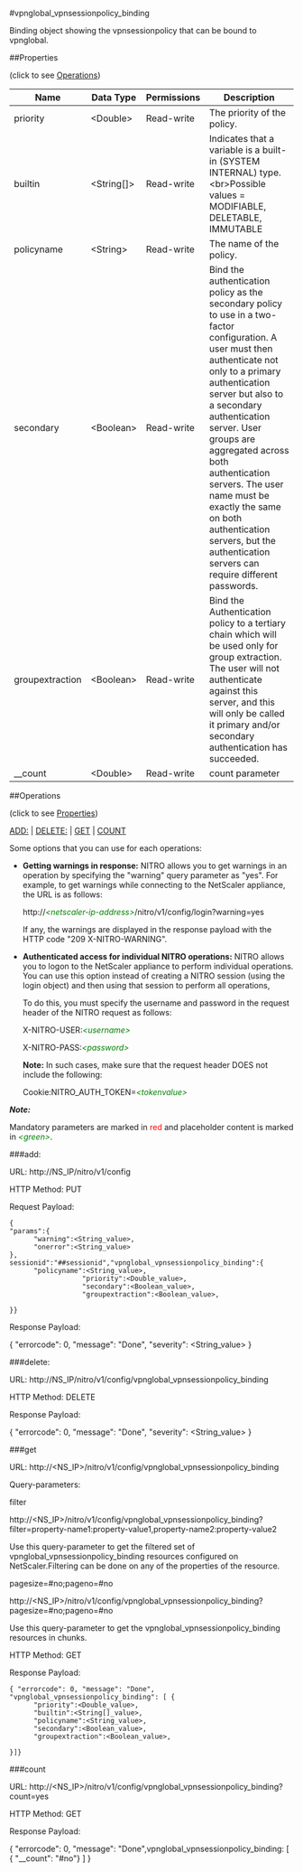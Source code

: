 #vpnglobal_vpnsessionpolicy_binding

Binding object showing the vpnsessionpolicy that can be bound to vpnglobal.


##Properties 
<span>(click to see [Operations](#operations))</span>


<table><thead><tr><th>Name</th><th> Data Type</th><th> Permissions</th><th>Description</th></tr></thead><tbody><tr><td>priority</td><td>&lt;Double></td><td>Read-write</td><td>The priority of the policy.</td><tr><tr><td>builtin</td><td>&lt;String[]></td><td>Read-write</td><td>Indicates that a variable is a built-in (SYSTEM INTERNAL) type.&lt;br>Possible values = MODIFIABLE, DELETABLE, IMMUTABLE</td><tr><tr><td>policyname</td><td>&lt;String></td><td>Read-write</td><td>The name of the policy.</td><tr><tr><td>secondary</td><td>&lt;Boolean></td><td>Read-write</td><td>Bind the authentication policy as the secondary policy to use in a two-factor configuration. A user must then authenticate not only to a primary authentication server but also to a secondary authentication server. User groups are aggregated across both authentication servers. The user name must be exactly the same on both authentication servers, but the authentication servers can require different passwords.</td><tr><tr><td>groupextraction</td><td>&lt;Boolean></td><td>Read-write</td><td>Bind the Authentication policy to a tertiary chain which will be used only for group extraction. The user will not authenticate against this server, and this will only be called it primary and/or secondary authentication has succeeded.</td><tr><tr><td>__count</td><td>&lt;Double></td><td>Read-write</td><td>count parameter</td><tr></tbody></table>
##Operations 
<span>(click to see [Properties](#properties))</span>


[ADD:](#add:) | [DELETE:](#delete:) | [GET](#get) | [COUNT](#count)


Some options that you can use for each operations:
<ul><li><p><b>Getting warnings in response:</b> NITRO allows you to get warnings in an operation by specifying the "warning" query parameter as "yes". For example, to get warnings while connecting to the NetScaler appliance, the URL is as follows:</p><p>http://<span style="color:green;font-style:italic;">&lt;netscaler-ip-address&gt;</span>/nitro/v1/config/login?warning=yes</p><p>If any, the warnings are displayed in the response payload with the HTTP code "209 X-NITRO-WARNING".</p></li><li><p><b>Authenticated access for individual NITRO operations:</b> NITRO allows you to logon to the NetScaler appliance to perform individual operations. You can use this option instead of creating a NITRO session (using the login object) and then using that session to perform all operations,</p><p>To do this, you must specify the username and password in the request header of the NITRO request as follows:</p><p>X-NITRO-USER:<span style="color:green;font-style:italic;">&lt;username&gt;</span></p><p>X-NITRO-PASS:<span style="color:green;font-style:italic;">&lt;password&gt;</span></p><p><b>Note:</b> In such cases, make sure that the request header DOES not include the following:</p><p>Cookie:NITRO_AUTH_TOKEN=<span style="color:green;font-style:italic;">&lt;tokenvalue&gt;</span></p></li></ul>



***Note:*** 
Mandatory parameters are marked in <span style="color:#FF0000;">red</span> and placeholder content is marked in <span style="color:green;font-style:italic">&lt;green&gt;</span>.

###add:



URL: http://NS_IP/nitro/v1/config
HTTP Method: PUT
Request Payload: ```{"params":{      "warning":<String_value>,      "onerror":<String_value>},sessionid":"##sessionid","vpnglobal_vpnsessionpolicy_binding":{      "policyname":<String_value>,                  "priority":<Double_value>,                  "secondary":<Boolean_value>,                  "groupextraction":<Boolean_value>,}}```
Response Payload: 
{ "errorcode": 0, "message": "Done", "severity": <String_value> }


###delete:



URL: http://NS_IP/nitro/v1/config/vpnglobal_vpnsessionpolicy_binding
HTTP Method: DELETE
Response Payload: 
{ "errorcode": 0, "message": "Done", "severity": <String_value> }


###get



URL: http://&lt;NS_IP&gt;/nitro/v1/config/vpnglobal_vpnsessionpolicy_binding
Query-parameters:
filter
http://&lt;NS_IP&gt;/nitro/v1/config/vpnglobal_vpnsessionpolicy_binding?filter=property-name1:property-value1,property-name2:property-value2
Use this query-parameter to get the filtered set of vpnglobal_vpnsessionpolicy_binding resources configured on NetScaler.Filtering can be done on any of the properties of the resource.


pagesize=#no;pageno=#no
http://&lt;NS_IP&gt;/nitro/v1/config/vpnglobal_vpnsessionpolicy_binding?pagesize=#no;pageno=#no
Use this query-parameter to get the vpnglobal_vpnsessionpolicy_binding resources in chunks.



HTTP Method: GET
Response Payload: ```{ "errorcode": 0, "message": "Done", "vpnglobal_vpnsessionpolicy_binding": [ {      "priority":<Double_value>,      "builtin":<String[]_value>,      "policyname":<String_value>,      "secondary":<Boolean_value>,      "groupextraction":<Boolean_value>,}]}```



###count



URL: http://&lt;NS_IP&gt;/nitro/v1/config/vpnglobal_vpnsessionpolicy_binding?count=yes
HTTP Method: GET
Response Payload: 
{ "errorcode": 0, "message": "Done",vpnglobal_vpnsessionpolicy_binding: [ { "__count": "#no"} ] }


